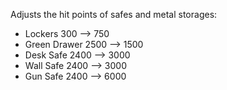 Adjusts the hit points of safes and metal storages:
- Lockers            300 -->  750
- Green Drawer      2500 --> 1500
- Desk Safe         2400 --> 3000
- Wall Safe         2400 --> 3000
- Gun Safe          2400 --> 6000
